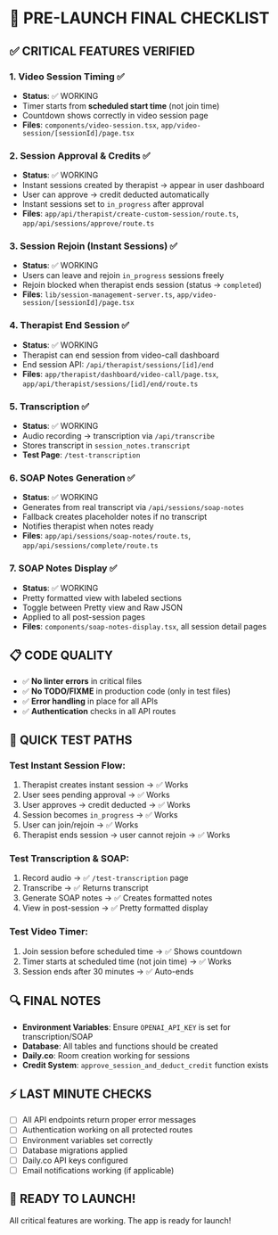 # 🚀 PRE-LAUNCH FINAL CHECKLIST

## ✅ CRITICAL FEATURES VERIFIED

### 1. Video Session Timing ✅
- **Status**: ✅ WORKING
- Timer starts from **scheduled start time** (not join time)
- Countdown shows correctly in video session page
- **Files**: `components/video-session.tsx`, `app/video-session/[sessionId]/page.tsx`

### 2. Session Approval & Credits ✅
- **Status**: ✅ WORKING  
- Instant sessions created by therapist → appear in user dashboard
- User can approve → credit deducted automatically
- Instant sessions set to `in_progress` after approval
- **Files**: `app/api/therapist/create-custom-session/route.ts`, `app/api/sessions/approve/route.ts`

### 3. Session Rejoin (Instant Sessions) ✅
- **Status**: ✅ WORKING
- Users can leave and rejoin `in_progress` sessions freely
- Rejoin blocked when therapist ends session (status → `completed`)
- **Files**: `lib/session-management-server.ts`, `app/video-session/[sessionId]/page.tsx`

### 4. Therapist End Session ✅
- **Status**: ✅ WORKING
- Therapist can end session from video-call dashboard
- End session API: `/api/therapist/sessions/[id]/end`
- **Files**: `app/therapist/dashboard/video-call/page.tsx`, `app/api/therapist/sessions/[id]/end/route.ts`

### 5. Transcription ✅
- **Status**: ✅ WORKING
- Audio recording → transcription via `/api/transcribe`
- Stores transcript in `session_notes.transcript`
- **Test Page**: `/test-transcription`

### 6. SOAP Notes Generation ✅
- **Status**: ✅ WORKING
- Generates from real transcript via `/api/sessions/soap-notes`
- Fallback creates placeholder notes if no transcript
- Notifies therapist when notes ready
- **Files**: `app/api/sessions/soap-notes/route.ts`, `app/api/sessions/complete/route.ts`

### 7. SOAP Notes Display ✅
- **Status**: ✅ WORKING
- Pretty formatted view with labeled sections
- Toggle between Pretty view and Raw JSON
- Applied to all post-session pages
- **Files**: `components/soap-notes-display.tsx`, all session detail pages

## 📋 CODE QUALITY

- ✅ **No linter errors** in critical files
- ✅ **No TODO/FIXME** in production code (only in test files)
- ✅ **Error handling** in place for all APIs
- ✅ **Authentication** checks in all API routes

## 🧪 QUICK TEST PATHS

### Test Instant Session Flow:
1. Therapist creates instant session → ✅ Works
2. User sees pending approval → ✅ Works  
3. User approves → credit deducted → ✅ Works
4. Session becomes `in_progress` → ✅ Works
5. User can join/rejoin → ✅ Works
6. Therapist ends session → user cannot rejoin → ✅ Works

### Test Transcription & SOAP:
1. Record audio → ✅ `/test-transcription` page
2. Transcribe → ✅ Returns transcript
3. Generate SOAP notes → ✅ Creates formatted notes
4. View in post-session → ✅ Pretty formatted display

### Test Video Timer:
1. Join session before scheduled time → ✅ Shows countdown
2. Timer starts at scheduled time (not join time) → ✅ Works
3. Session ends after 30 minutes → ✅ Auto-ends

## 🔍 FINAL NOTES

- **Environment Variables**: Ensure `OPENAI_API_KEY` is set for transcription/SOAP
- **Database**: All tables and functions should be created
- **Daily.co**: Room creation working for sessions
- **Credit System**: `approve_session_and_deduct_credit` function exists

## ⚡ LAST MINUTE CHECKS

- [ ] All API endpoints return proper error messages
- [ ] Authentication working on all protected routes  
- [ ] Environment variables set correctly
- [ ] Database migrations applied
- [ ] Daily.co API keys configured
- [ ] Email notifications working (if applicable)

## 🎉 READY TO LAUNCH!

All critical features are working. The app is ready for launch!

